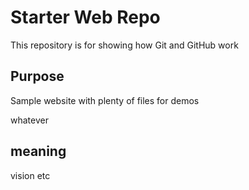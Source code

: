 # Starter Web Repo

This repository is for showing how Git and GitHub work

## Purpose

Sample website with plenty of files for demos

whatever

## meaning

vision
etc

